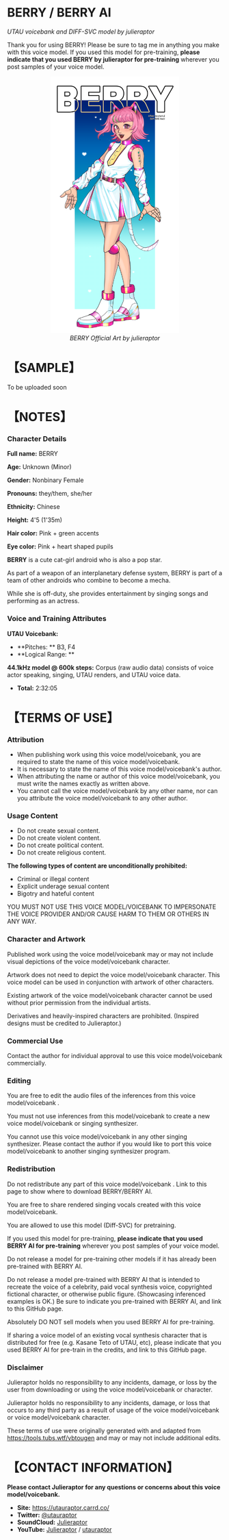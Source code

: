 # BERRY / BERRY AI
<i> UTAU voicebank and DIFF-SVC model by julieraptor</i>

Thank you for using BERRY! Please be sure to tag me in anything you make with this voice model.
If you used this model for pre-training, **please indicate that you used BERRY by julieraptor for pre-training** wherever you post samples of your voice model.

<p align="center">
<img src ="https://github.com/julieraptor/BERRY-UTAU-DIFF-SVC/blob/main/Art/berry_full.png?raw=true" height="600" />
<br>
<i>BERRY Official Art by julieraptor</i>
</p>

# 【SAMPLE】 

To be uploaded soon

# 【NOTES】 
### Character Details
**Full name:** BERRY

**Age:** Unknown (Minor)

**Gender:** Nonbinary Female

**Pronouns:** they/them, she/her

**Ethnicity:** Chinese

**Height:** 4'5 (1'35m)

**Hair color:** Pink + green accents

**Eye color:** Pink + heart shaped pupils

**BERRY** is a cute cat-girl android who is also a pop star.
 
As part of a weapon of an interplanetary defense system, BERRY is part of a team of other androids who combine to become a mecha.
 
While she is off-duty, she provides entertainment by singing songs and performing as an actress.

### Voice and Training Attributes

**UTAU Voicebank:**
- **Pitches: ** B3, F4
- **Logical Range: **

**44.1kHz model @ 600k steps:**
 Corpus (raw audio data) consists of voice actor speaking, singing, UTAU renders, and UTAU voice data.
- **Total:** 2:32:05

# 【TERMS OF USE】

### Attribution
- When publishing work using this voice model/voicebank, you are required to state the name of this voice model/voicebank.
- It is necessary to state the name of this voice model/voicebank's author.
- When attributing the name or author of this voice model/voicebank, you must write the names exactly as written above. 
- You cannot call the voice model/voicebank by any other name, nor can you attribute the voice model/voicebank to any other author.

### Usage Content

 - Do not create sexual content. 
 - Do not create violent content. 
 - Do not create political content.
 - Do not create religious content.


**The following types of content are unconditionally prohibited:**
 - Criminal or illegal content 
 - Explicit underage sexual content 
 - Bigotry and hateful content
 
 YOU MUST NOT USE THIS VOICE MODEL/VOICEBANK TO IMPERSONATE THE VOICE PROVIDER AND/OR CAUSE HARM TO THEM OR OTHERS IN ANY WAY.

### Character and Artwork

Published work using the voice model/voicebank may or may not include visual depictions of the voice model/voicebank character.

Artwork does not need to depict the voice model/voicebank character. This voice model can be used in conjunction with artwork of other characters.

Existing artwork of the voice model/voicebank character cannot be used without prior permission from the individual artists.

Derivatives and heavily-inspired characters are prohibited. (Inspired designs must be credited to Julieraptor.)

### Commercial Use
Contact the author for individual approval to use this voice model/voicebank  commercially.

### Editing
You are free to edit the audio files of the inferences from this voice model/voicebank .

You must not use inferences from this model/voicebank  to create a new voice model/voicebank  or singing synthesizer.

You cannot use this voice model/voicebank  in any other singing synthesizer. Please contact the author if you would like to port this voice model/voicebank  to another singing synthesizer program.

### Redistribution

Do not redistribute any part of this voice model/voicebank . Link to this page to show where to download BERRY/BERRY AI.

You are free to share rendered singing vocals created with this voice model/voicebank.

You are allowed to use this model (Diff-SVC) for pretraining.

If you used this model for pre-training, **please indicate that you used BERRY AI for pre-training** wherever you post samples of your voice model.

Do not release a model for pre-training other models if it has already been pre-trained with BERRY AI.

Do not release a model pre-trained with BERRY AI that is intended to recreate the voice of a celebrity, paid vocal synthesis voice, copyrighted fictional character, or otherwise public figure.
(Showcasing inferenced examples is OK.) Be sure to indicate you pre-trained with BERRY AI, and link to this GitHub page.

Absolutely DO NOT sell models when you used BERRY AI for pre-training.

If sharing a voice model of an existing vocal synthesis character that is distributed for free (e.g. Kasane Teto of UTAU, etc), please indicate that you used BERRY AI for pre-train in the credits, and link to this GitHub page.

### Disclaimer
Julieraptor holds no responsibility to any incidents, damage, or loss by the user from downloading or using the voice model/voicebank or character.

Julieraptor holds no responsibility to any incidents, damage, or loss that occurs to any third party as a result of usage of the voice model/voicebank or voice model/voicebank character.

These terms of use were originally generated with and adapted from https://tools.tubs.wtf/vbtougen and may or may not include additional edits.

# 【CONTACT INFORMATION】
**Please contact Julieraptor for any questions or concerns about this voice model/voicebank.**
 - **Site:** https://utauraptor.carrd.co/
- **Twitter:** [@utauraptor](https://twitter.com/utauraptor)
- **SoundCloud:** [Julieraptor](https://soundcloud.com/julieraptor)
- **YouTube:** [Julieraptor](https://www.youtube.com/channel/UCWydCTZjtDzWUgPVE_2Ff_A) / [utauraptor](https://www.youtube.com/channel/UCaJ0Q7aEmNdZAME8zvxQICg)
